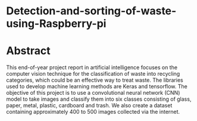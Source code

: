 # Detection-and-sorting-of-waste-using-Raspberry-pi
 # Abstract   

This end-of-year project report in artificial intelligence focuses on the computer vision technique for the classification of waste into recycling categories, which could be an effective way to treat waste.
The libraries used to develop machine learning methods are Keras and tensorflow.
The objective of this project is to use a convolutional neural network (CNN) model to take images and classify them into six classes consisting of glass, paper, metal, plastic, cardboard and trash.
We also create a dataset containing approximately 400 to 500 images collected via the internet.
